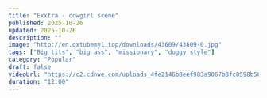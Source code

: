 ```yaml
---
title: "Exxtra - cowgirl scene"
published: 2025-10-26
updated: 2025-10-26
description: ""
image: "http://en.oxtubemy1.top/downloads/43609/43609-0.jpg"
tags: ["Big tits", "big ass", "missionary", "doggy style"]
category: "Popular"
draft: false
videoUrl: "https://c2.cdnwe.com/uploads_4fe2146b8eef983a9067b8fc0598b56b/43609/BySex_Net_43609_480p.mp4"
duration: "12:00"
---
```


